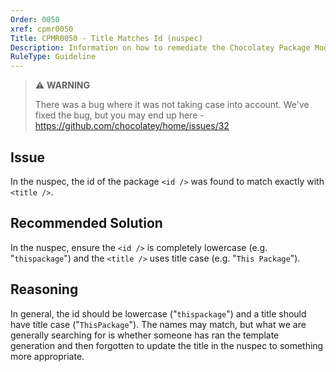 ```yaml
---
Order: 0050
xref: cpmr0050
Title: CPMR0050 - Title Matches Id (nuspec)
Description: Information on how to remediate the Chocolatey Package Moderation Rule 0050
RuleType: Guideline
---
```


<?! Include "../../../../../shared/package-validator-rule-guideline.txt" /?>

> :warning: **WARNING**
>
> There was a bug where it was not taking case into account. We've fixed the bug, but you may end up here - https://github.com/chocolatey/home/issues/32

## Issue

In the nuspec, the id of the package `<id />` was found to match exactly with `<title />`.

## Recommended Solution

In the nuspec, ensure the `<id />` is completely lowercase (e.g. "`thispackage`") and the `<title />` uses title case (e.g. "`This Package`").

## Reasoning

In general, the id should be lowercase ("`thispackage`") and a title should have title case ("`ThisPackage`"). The names may match, but what we are generally searching for is whether someone has ran the template generation and then forgotten to update the title in the nuspec to something more appropriate.